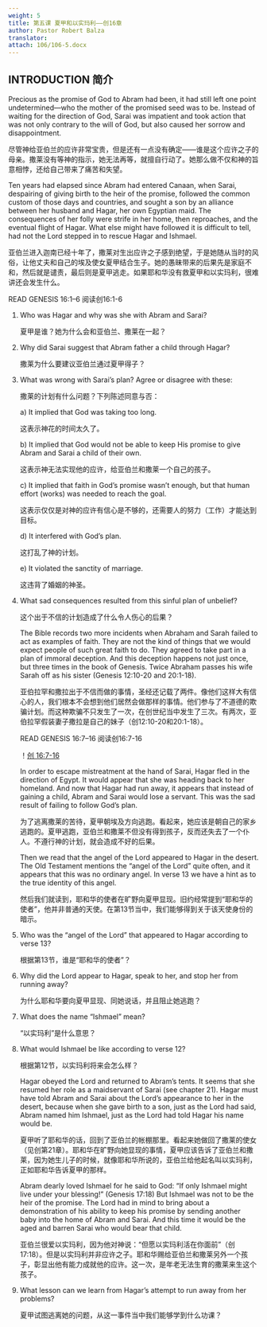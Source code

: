 ```yaml
---
weight: 5
title: 第五课 夏甲和以实玛利——创16章
author: Pastor Robert Balza
translator: 
attach: 106/106-5.docx
---
```

## INTRODUCTION 简介

Precious as the promise of God to Abram had been, it had still left one point undetermined—who the mother of the promised seed was to be. Instead of waiting for the direction of God, Sarai was impatient and took action that was not only contrary to the will of God, but also caused her sorrow and disappointment.

尽管神给亚伯兰的应许非常宝贵，但是还有一点没有确定——谁是这个应许之子的母亲。撒莱没有等神的指示，她无法再等，就擅自行动了。她那么做不仅和神的旨意相悖，还给自己带来了痛苦和失望。

Ten years had elapsed since Abram had entered Canaan, when Sarai, despairing of giving birth to the heir of the promise, followed the common custom of those days and countries, and sought a son by an alliance between her husband and Hagar, her own Egyptian maid. The consequences of her folly were strife in her home, then reproaches, and the eventual flight of Hagar. What else might have followed it is difficult to tell, had not the Lord stepped in to rescue Hagar and Ishmael.

亚伯兰进入迦南已经十年了，撒莱对生出应许之子感到绝望，于是她随从当时的风俗，让他丈夫和自己的埃及使女夏甲结合生子。她的愚昧带来的后果先是家庭不和，然后就是谴责，最后则是夏甲逃走。如果耶和华没有救夏甲和以实玛利，很难讲还会发生什么。

READ GENESIS 16:1–6 阅读创16:1-6

1. Who was Hagar and why was she with Abram and Sarai?

    夏甲是谁？她为什么会和亚伯兰、撒莱在一起？

2. Why did Sarai suggest that Abram father a child through Hagar?

    撒莱为什么要建议亚伯兰通过夏甲得子？

3. What was wrong with Sarai’s plan? Agree or disagree with these:

    撒莱的计划有什么问题？下列陈述同意与否：

    a) It implied that God was taking too long.

    这表示神花的时间太久了。

    b) It implied that God would not be able to keep His promise to give Abram and Sarai a child of their own.

    这表示神无法实现他的应许，给亚伯兰和撒莱一个自己的孩子。

    c) It implied that faith in God’s promise wasn’t enough, but that human effort (works) was needed to reach the goal.

    这表示仅仅是对神的应许有信心是不够的，还需要人的努力（工作）才能达到目标。

    d) It interfered with God’s plan.

    这打乱了神的计划。

    e) It violated the sanctity of marriage.

    这违背了婚姻的神圣。

4. What sad consequences resulted from this sinful plan of unbelief?

    这个出于不信的计划造成了什么令人伤心的后果？

    The Bible records two more incidents when Abraham and Sarah failed to act as examples of faith. They are not the kind of things that we would expect people of such great faith to do. They agreed to take part in a plan of immoral deception. And this deception happens not just once, but three times in the book of Genesis. Twice Abraham passes his wife Sarah off as his sister (Genesis 12:10-20 and 20:1-18).

    亚伯拉罕和撒拉出于不信而做的事情，圣经还记载了两件。像他们这样大有信心的人，我们根本不会想到他们居然会做那样的事情。他们参与了不道德的欺骗计划。而这种欺骗不只发生了一次，在创世纪当中发生了三次。有两次，亚伯拉罕假装妻子撒拉是自己的妹子（创12:10-20和20:1-18）。

    READ GENESIS 16:7–16 阅读创16:7-16

    ！[创 16:7-16](/static/course-file/106/106-5-1.png)

    In order to escape mistreatment at the hand of Sarai, Hagar fled in the direction of Egypt. It would appear that she was heading back to her homeland. And now that Hagar had run away, it appears that instead of gaining a child, Abram and Sarai would lose a servant. This was the sad result of failing to follow God’s plan.  

    为了逃离撒莱的苦待，夏甲朝埃及方向逃跑。看起来，她应该是朝自己的家乡逃跑的。夏甲逃跑，亚伯兰和撒莱不但没有得到孩子，反而还失去了一个仆人。不遵行神的计划，就会造成不好的后果。

    Then we read that the angel of the Lord appeared to Hagar in the desert. The Old Testament mentions the “angel of the Lord” quite often, and it appears that this was no ordinary angel. In verse 13 we have a hint as to the true identity of this angel.

    然后我们就读到，耶和华的使者在旷野向夏甲显现。旧约经常提到“耶和华的使者”，他并非普通的天使。在第13节当中，我们能够得到关于该天使身份的暗示。

5. Who was the “angel of the Lord” that appeared to Hagar according to verse 13?

    根据第13节，谁是“耶和华的使者”？

6. Why did the Lord appear to Hagar, speak to her, and stop her from running away?

    为什么耶和华要向夏甲显现、同她说话，并且阻止她逃跑？

7. What does the name “Ishmael” mean?

    “以实玛利”是什么意思？

8. What would Ishmael be like according to verse 12?

    根据第12节，以实玛利将来会怎么样？

    Hagar obeyed the Lord and returned to Abram’s tents. It seems that she resumed her role as a maidservant of Sarai (see chapter 21). Hagar must have told Abram and Sarai about the Lord’s appearance to her in the desert, because when she gave birth to a son, just as the Lord had said, Abram named him Ishmael, just as the Lord had told Hagar his name would be.

    夏甲听了耶和华的话，回到了亚伯兰的帐棚那里。看起来她做回了撒莱的使女（见创第21章）。耶和华在旷野向她显现的事情，夏甲应该告诉了亚伯兰和撒莱，因为她生儿子的时候，就像耶和华所说的，亚伯兰给他起名叫以实玛利，正如耶和华告诉夏甲的那样。

    Abram dearly loved Ishmael for he said to God: “If only Ishmael might live under your blessing!” (Genesis 17:18) But Ishmael was not to be the heir of the promise. The Lord had in mind to bring about a demonstration of his ability to keep his promise by sending another baby into the home of Abram and Sarai. And this time it would be the aged and barren Sarai who would bear that child.

    亚伯兰很爱以实玛利，因为他对神说：“但愿以实玛利活在你面前”（创17:18）。但是以实玛利并非应许之子。耶和华赐给亚伯兰和撒莱另外一个孩子，彰显出他有能力成就他的应许。这一次，是年老无法生育的撒莱来生这个孩子。

9. What lesson can we learn from Hagar’s attempt to run away from her problems?

    夏甲试图逃离她的问题，从这一事件当中我们能够学到什么功课？

